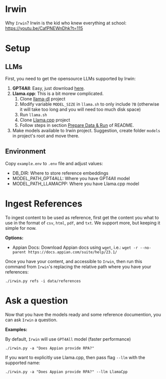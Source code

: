 # Irwin

Why `Irwin`? Irwin is the kid who knew everything at school: https://youtu.be/CafPNEWnDhk?t=115

# Setup

## LLMs
First, you need to get the opensource LLMs supported by Irwin:

1. **GPT4All**: Easy, just download [here](https://gpt4all.io/models/ggml-gpt4all-j-v1.3-groovy.bin).
1. **Llama.cpp**: This is a bit morew complicated.
    1. Clone [llama-dl](https://github.com/shawwn/llama-dl) project
    1. Modify variable `MODEL_SIZE` in `llama.sh` to only include `7B` (otherwise it will take too long and you will need too much disk space)
    1. Run `llama.sh`
    1. Clone [Llama.cpp](https://github.com/ggerganov/llama.cpp) project
    1. Follow steps in section [Prepare Data & Run](https://github.com/ggerganov/llama.cpp#prepare-data--run) of README.
1. Make models available to Irwin project. Suggestion, create folder `models` in project's root and move there.

## Environment

Copy `example.env` to `.env` file and adjust values:
- DB_DIR: Where to store reference embeddings
- MODEL_PATH_GPT4ALL: Where you have GPT4All model
- MODEL_PATH_LLAMACPP: Where you have Llama.cpp model

# Ingest References

To ingest content to be used as reference, first get the content you what to use in the format of `csv`, `html`, `pdf`, and `txt`. We support more, but keeping it simple for now.

**Options:**
- Appian Docs: Download Appian docs using `wget`, i.e.: `wget -r --no-parent https://docs.appian.com/suite/help/23.1/ `

Once you have your content, and accessible to `Irwin`, then run this command from `Irwin`'s replacing the relative path where you have your references:

`./irwin.py refs -i data/references`

# Ask a question

Now that you have the models ready and some reference documention, you can ask `Irwin` a question.

**Examples:**

By default, `Irwin` will use `GPT4All` model (faster performance)

`./irwin.py -a "Does Appian provide RPA?"`

If you want to explicitly use Llama.cpp, then pass flag `--llm` with the supported name:

`./irwin.py -a "Does Appian provide RPA?" --llm LlamaCpp`

